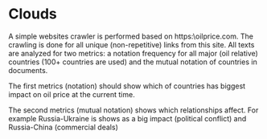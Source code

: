 # Clouds
A simple websites crawler is performed based on https:\\oilprice.com. The crawling is done for all unique (non-repetitive) links from this site. All texts are analyzed for two metrics: a notation frequency for all major (oil relative) countries (100+ countries are used) and the mutual notation of countries in documents.

The first metrics (notation) should show which of countries has biggest impact on oil price at the current time.

The second metrics (mutual notation) shows which relationships affect. For example Russia-Ukraine is shows as a big impact (political conflict) and Russia-China (commercial deals)
